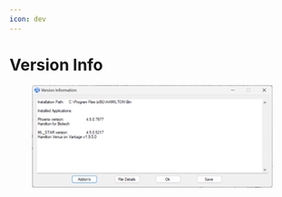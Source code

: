 ```yaml
---
icon: dev
---
```


# Version Info

<figure><img src="../../.gitbook/assets/image (725).png" alt=""><figcaption></figcaption></figure>
